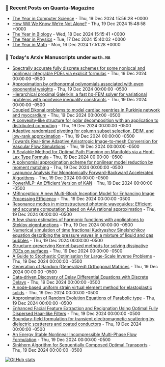 ### 📝 Recent Posts on Quanta-Magazine
<!-- quanta starts -->
* <a href="https://www.quantamagazine.org/the-year-in-computer-science-20241219/">The Year in Computer Science</a> - Thu, 19 Dec 2024 15:56:28 +0000
* <a href="https://www.quantamagazine.org/how-will-we-know-were-not-alone-20241219/">How Will We Know We’re Not Alone?</a> - Thu, 19 Dec 2024 15:48:58 +0000
* <a href="https://www.quantamagazine.org/the-year-in-biology-20241218/">The Year in Biology</a> - Wed, 18 Dec 2024 15:15:41 +0000
* <a href="https://www.quantamagazine.org/the-year-in-physics-20241217/">The Year in Physics</a> - Tue, 17 Dec 2024 15:40:02 +0000
* <a href="https://www.quantamagazine.org/the-year-in-math-20241216/">The Year in Math</a> - Mon, 16 Dec 2024 17:51:28 +0000
<!-- quanta ends -->


### 📝 Today's Arxiv Manuscripts under ``math.NA``
<!-- arxiv-math-na starts -->
* <a href="https://arxiv.org/abs/2412.13480">Spectrally accurate fully discrete schemes for some nonlocal and nonlinear integrable PDEs via explicit formulas</a> - Thu, 19 Dec 2024 00:00:00 -0500
* <a href="https://arxiv.org/abs/2412.13603">Approximation by orthonormal polynomials associated with even exponential weights</a> - Thu, 19 Dec 2024 00:00:00 -0500
* <a href="https://arxiv.org/abs/2412.13733">Hierarchical proximal Galerkin: a fast $hp$-FEM solver for variational problems with pointwise inequality constraints</a> - Thu, 19 Dec 2024 00:00:00 -0500
* <a href="https://arxiv.org/abs/2412.13837">Coupled Eikonal problems to model cardiac reentries in Purkinje network and myocardium</a> - Thu, 19 Dec 2024 00:00:00 -0500
* <a href="https://arxiv.org/abs/2412.13990">A convexity-like structure for polar decomposition with an application to distributed computing</a> - Thu, 19 Dec 2024 00:00:00 -0500
* <a href="https://arxiv.org/abs/2412.13992">Adaptive randomized pivoting for column subset selection, DEIM, and low-rank approximation</a> - Thu, 19 Dec 2024 00:00:00 -0500
* <a href="https://arxiv.org/abs/2412.13222">Towards Real-time Adaptive Anisotropic Image-to-mesh Conversion for Vascular Flow Simulations</a> - Thu, 19 Dec 2024 00:00:00 -0500
* <a href="https://arxiv.org/abs/2412.13346">A Scalable Method for Optimal Path Planning on Manifolds via a Hopf-Lax Type Formula</a> - Thu, 19 Dec 2024 00:00:00 -0500
* <a href="https://arxiv.org/abs/2412.13371">A polynomial approximation scheme for nonlinear model reduction by moment matching</a> - Thu, 19 Dec 2024 00:00:00 -0500
* <a href="https://arxiv.org/abs/2412.13527">Lyapunov Analysis For Monotonically Forward-Backward Accelerated Algorithms</a> - Thu, 19 Dec 2024 00:00:00 -0500
* <a href="https://arxiv.org/abs/2412.13571">PowerMLP: An Efficient Version of KAN</a> - Thu, 19 Dec 2024 00:00:00 -0500
* <a href="https://arxiv.org/abs/2412.13703">MBInception: A new Multi-Block Inception Model for Enhancing Image Processing Efficiency</a> - Thu, 19 Dec 2024 00:00:00 -0500
* <a href="https://arxiv.org/abs/2412.13826">Resonance modes in microstructured photonic waveguides: Efficient and accurate computation based on AAA rational approximation</a> - Thu, 19 Dec 2024 00:00:00 -0500
* <a href="https://arxiv.org/abs/2412.13955">A few sharp estimates of harmonic functions with applications to Steklov eigenfunctions</a> - Thu, 19 Dec 2024 00:00:00 -0500
* <a href="https://arxiv.org/abs/2310.11019">Numerical simulation of time fractional Kudryashov Sinelshchikov equation describing the pressure waves in a mixture of liquid and gas bubbles</a> - Thu, 19 Dec 2024 00:00:00 -0500
* <a href="https://arxiv.org/abs/2312.17478">Structure-preserving Kernel-based methods for solving dissipative PDEs on surfaces</a> - Thu, 19 Dec 2024 00:00:00 -0500
* <a href="https://arxiv.org/abs/2406.06342">A Guide to Stochastic Optimisation for Large-Scale Inverse Problems</a> - Thu, 19 Dec 2024 00:00:00 -0500
* <a href="https://arxiv.org/abs/2406.18963">Generation of Random (Generalized) Orthogonal Matrices</a> - Thu, 19 Dec 2024 00:00:00 -0500
* <a href="https://arxiv.org/abs/2407.19640">Data-driven Discovery of Delay Differential Equations with Discrete Delays</a> - Thu, 19 Dec 2024 00:00:00 -0500
* <a href="https://arxiv.org/abs/2409.10808">A node-based uniform strain virtual element method for elastoplastic solids</a> - Thu, 19 Dec 2024 00:00:00 -0500
* <a href="https://arxiv.org/abs/2404.07660">Approximation of Random Evolution Equations of Parabolic type</a> - Thu, 19 Dec 2024 00:00:00 -0500
* <a href="https://arxiv.org/abs/2404.10476">Enhanced Facial Feature Extraction and Recignation Using Optimal Fully Dispersed Haar-like Filters</a> - Thu, 19 Dec 2024 00:00:00 -0500
* <a href="https://arxiv.org/abs/2406.05367">Boundary-field formulation for transient electromagnetic scattering by dielectric scatterers and coated conductors</a> - Thu, 19 Dec 2024 00:00:00 -0500
* <a href="https://arxiv.org/abs/2406.19525">An Energy Stable Nonlinear Incompressible Multi-Phase Flow Formulation</a> - Thu, 19 Dec 2024 00:00:00 -0500
* <a href="https://arxiv.org/abs/2412.03120">Sinkhorn Algorithm for Sequentially Composed Optimal Transports</a> - Thu, 19 Dec 2024 00:00:00 -0500
<!-- arxiv-math-na ends -->

[![GitHub stats](https://github-readme-stats.vercel.app/api?username=lowrank)](https://github.com/lowrank)
